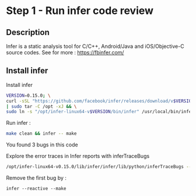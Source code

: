 # Step 1 - Run infer code review

## Description
Infer is a static analysis tool for C/C++, Android/Java and iOS/Objective-C source codes.
See for more : https://fbinfer.com/

## Install infer

Install infer
```bash
VERSION=0.15.0; \
curl -sSL "https://github.com/facebook/infer/releases/download/v$VERSION/infer-linux64-v$VERSION.tar.xz" \
| sudo tar -C /opt -xJ && \
sudo ln -s "/opt/infer-linux64-v$VERSION/bin/infer" /usr/local/bin/infer
```

Run infer :
```bash
make clean && infer -- make
```
You found 3 bugs in this code

Explore the error traces in Infer reports with inferTraceBugs
```bash
/opt/infer-linux64-v0.15.0/lib/infer/infer/lib/python/inferTraceBugs --select 0
```

Remove the first bug by :
```
infer --reactive --make
```


    